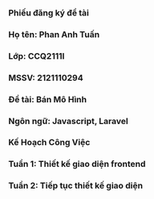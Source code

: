 ### Phiếu đăng ký đề tài
### Họ tên: Phan Anh Tuấn
### Lớp: CCQ2111I
### MSSV: 2121110294
### Đề tài: Bán Mô Hình
### Ngôn ngữ: Javascript, Laravel

### Kế Hoạch Công Việc
### Tuần 1: Thiết kế giao diện frontend
### Tuần 2: Tiếp tục thiết kế giao diện 
